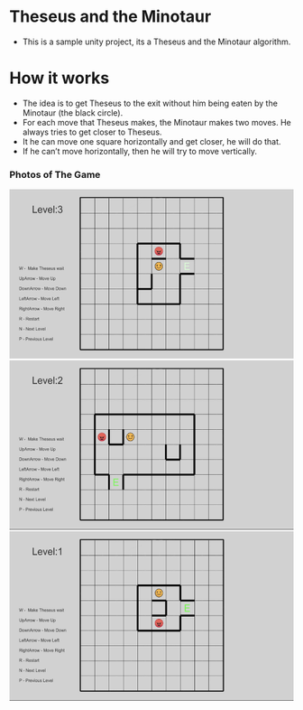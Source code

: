 # Theseus and the Minotaur
* This is a sample unity project, its a Theseus and the Minotaur algorithm.

# How it works
* The idea is to get Theseus to the exit without him being eaten by the Minotaur (the black circle).
* For each move that Theseus makes, the Minotaur makes two moves. He always tries to get closer to Theseus.
* It he can move one square horizontally and get closer, he will do that. 
* If he can’t move horizontally, then he will try to move vertically.

### Photos of The Game
<p align="center">
 <img src="./images/1.jpg" width="534" height="300"> <img src="./images/2.jpg" width="534" height="300"> <img src="./images/3.jpg" width="534" height="300">
</p>
